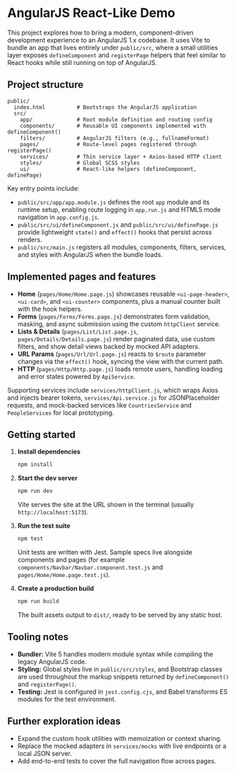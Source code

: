 # AngularJS React-Like Demo

This project explores how to bring a modern, component-driven development
experience to an AngularJS 1.x codebase. It uses Vite to bundle an app that
lives entirely under `public/src`, where a small utilities layer exposes
`defineComponent` and `registerPage` helpers that feel similar to React hooks
while still running on top of AngularJS.

## Project structure

```
public/
  index.html          # Bootstraps the AngularJS application
  src/
    app/              # Root module definition and routing config
    components/       # Reusable UI components implemented with defineComponent()
    filters/          # AngularJS filters (e.g., fullnameFormat)
    pages/            # Route-level pages registered through registerPage()
    services/         # Thin service layer + Axios-based HTTP client
    styles/           # Global SCSS styles
    ui/               # React-like helpers (defineComponent, definePage)
```

Key entry points include:

- `public/src/app/app.module.js` defines the root `app` module and its runtime
  setup, enabling route logging in `app.run.js` and HTML5 mode navigation in
  `app.config.js`.
- `public/src/ui/defineComponent.js` and `public/src/ui/definePage.js` provide
  lightweight `state()` and `effect()` hooks that persist across renders.
- `public/src/main.js` registers all modules, components, filters, services, and
  styles with AngularJS when the bundle loads.

## Implemented pages and features

- **Home** (`pages/Home/Home.page.js`) showcases reusable `<ui-page-header>`,
  `<ui-card>`, and `<ui-counter>` components, plus a manual counter built with
  the hook helpers.
- **Forms** (`pages/Forms/Forms.page.js`) demonstrates form validation,
  masking, and async submission using the custom `httpClient` service.
- **Lists & Details** (`pages/List/List.page.js`, `pages/Details/Details.page.js`)
  render paginated data, use custom filters, and show detail views backed by
  mocked API adapters.
- **URL Params** (`pages/Url/Url.page.js`) reacts to `$route` parameter changes
  via the `effect()` hook, syncing the view with the current path.
- **HTTP** (`pages/Http/Http.page.js`) loads remote users, handling loading and
  error states powered by `ApiService`.

Supporting services include `services/httpClient.js`, which wraps Axios and
injects bearer tokens, `services/Api.service.js` for JSONPlaceholder requests,
and mock-backed services like `CountriesService` and `PeopleServices` for local
prototyping.

## Getting started

1. **Install dependencies**

   ```bash
   npm install
   ```

2. **Start the dev server**

   ```bash
   npm run dev
   ```

   Vite serves the site at the URL shown in the terminal (usually
   `http://localhost:5173`).

3. **Run the test suite**

   ```bash
   npm test
   ```

   Unit tests are written with Jest. Sample specs live alongside components and
   pages (for example `components/Navbar/Navbar.component.test.js` and
   `pages/Home/Home.page.test.js`).

4. **Create a production build**

   ```bash
   npm run build
   ```

   The built assets output to `dist/`, ready to be served by any static host.

## Tooling notes

- **Bundler:** Vite 5 handles modern module syntax while compiling the legacy
  AngularJS code.
- **Styling:** Global styles live in `public/src/styles`, and Bootstrap classes
  are used throughout the markup snippets returned by `defineComponent()` and
  `registerPage()`.
- **Testing:** Jest is configured in `jest.config.cjs`, and Babel transforms ES
  modules for the test environment.

## Further exploration ideas

- Expand the custom hook utilities with memoization or context sharing.
- Replace the mocked adapters in `services/mocks` with live endpoints or a
  local JSON server.
- Add end-to-end tests to cover the full navigation flow across pages.

